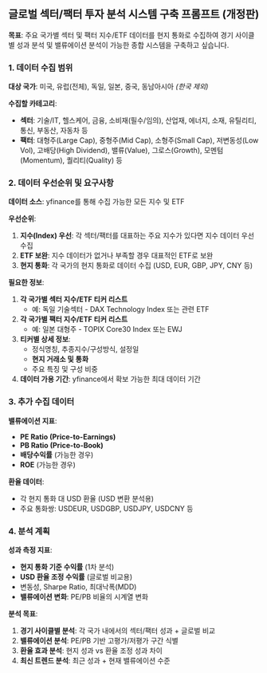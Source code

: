 ## **글로벌 섹터/팩터 투자 분석 시스템 구축 프롬프트 (개정판)**

**목표**: 주요 국가별 섹터 및 팩터 지수/ETF 데이터를 현지 통화로 수집하여 경기 사이클별 성과 분석 및 밸류에이션 분석이 가능한 종합 시스템을 구축하고 싶습니다.

### **1. 데이터 수집 범위**

**대상 국가**: 미국, 유럽(전체), 독일, 일본, 중국, 동남아시아 *(한국 제외)*

**수집할 카테고리**:
- **섹터**: 기술/IT, 헬스케어, 금융, 소비재(필수/임의), 산업재, 에너지, 소재, 유틸리티, 통신, 부동산, 자동차 등
- **팩터**: 대형주(Large Cap), 중형주(Mid Cap), 소형주(Small Cap), 저변동성(Low Vol), 고배당(High Dividend), 밸류(Value), 그로스(Growth), 모멘텀(Momentum), 퀄리티(Quality) 등

### **2. 데이터 우선순위 및 요구사항**

**데이터 소스**: yfinance를 통해 수집 가능한 모든 지수 및 ETF

**우선순위**:
1. **지수(Index) 우선**: 각 섹터/팩터를 대표하는 주요 지수가 있다면 지수 데이터 우선 수집
2. **ETF 보완**: 지수 데이터가 없거나 부족할 경우 대표적인 ETF로 보완
3. **현지 통화**: 각 국가의 현지 통화로 데이터 수집 (USD, EUR, GBP, JPY, CNY 등)

**필요한 정보**:
1. **각 국가별 섹터 지수/ETF 티커 리스트** 
   - 예: 독일 기술섹터 - DAX Technology Index 또는 관련 ETF
2. **각 국가별 팩터 지수/ETF 티커 리스트**
   - 예: 일본 대형주 - TOPIX Core30 Index 또는 EWJ
3. **티커별 상세 정보**: 
   - 정식명칭, 추종지수/구성방식, 설정일
   - **현지 거래소 및 통화**
   - 주요 특징 및 구성 비중
4. **데이터 가용 기간**: yfinance에서 확보 가능한 최대 데이터 기간

### **3. 추가 수집 데이터**

**밸류에이션 지표**:
- **PE Ratio (Price-to-Earnings)**
- **PB Ratio (Price-to-Book)** 
- **배당수익률** (가능한 경우)
- **ROE** (가능한 경우)

**환율 데이터**:
- 각 현지 통화 대 USD 환율 (USD 변환 분석용)
- 주요 통화쌍: USDEUR, USDGBP, USDJPY, USDCNY 등

### **4. 분석 계획**

**성과 측정 지표**:
- **현지 통화 기준 수익률** (1차 분석)
- **USD 환율 조정 수익률** (글로벌 비교용)
- 변동성, Sharpe Ratio, 최대낙폭(MDD)
- **밸류에이션 변화**: PE/PB 비율의 시계열 변화

**분석 목표**:
1. **경기 사이클별 분석**: 각 국가 내에서의 섹터/팩터 성과 + 글로벌 비교
2. **밸류에이션 분석**: PE/PB 기반 고평가/저평가 구간 식별
3. **환율 효과 분석**: 현지 성과 vs 환율 조정 성과 차이
4. **최신 트렌드 분석**: 최근 성과 + 현재 밸류에이션 수준